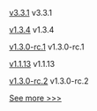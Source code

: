 
[v3.3.1](https://github.com/hyperledger/firefly-ethconnect/releases/tag/v3.3.1) v3.3.1

[v1.3.4](https://github.com/hyperledger/firefly-evmconnect/releases/tag/v1.3.4) v1.3.4

[v1.3.0-rc.1](https://github.com/hyperledger/firefly-tokens-erc20-erc721/releases/tag/v1.3.0-rc.1) v1.3.0-rc.1

[v1.1.13](https://github.com/hyperledger/firefly-signer/releases/tag/v1.1.13) v1.1.13

[v1.3.0-rc.2](https://github.com/hyperledger/firefly-cli/releases/tag/v1.3.0-rc.2) v1.3.0-rc.2


[See more >>>](https://start-here.hyperledger.org/releases)
